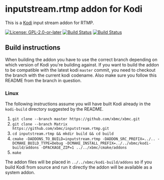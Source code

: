 # inputstream.rtmp addon for Kodi

This is a [Kodi](https://kodi.tv) input stream addon for RTMP.

[![License: GPL-2.0-or-later](https://img.shields.io/badge/License-GPL%20v2+-blue.svg)](LICENSE.md)
[![Build Status](https://travis-ci.org/xbmc/inputstream.rtmp.svg?branch=Matrix)](https://travis-ci.org/xbmc/inputstream.rtmp/branches)
[![Build Status](https://dev.azure.com/teamkodi/binary-addons/_apis/build/status/xbmc.inputstream.rtmp?branchName=Matrix)](https://dev.azure.com/teamkodi/binary-addons/_build/latest?definitionId=29&branchName=Matrix)
<!--- [![Build Status](https://ci.appveyor.com/api/projects/status/github/xbmc/inputstream.rtmp?branch=Matrix&svg=true)](https://ci.appveyor.com/project/xbmc/inputstream-rtmp?branch=Matrix) -->

## Build instructions

When building the addon you have to use the correct branch depending on which version of Kodi you're building against.
If you want to build the addon to be compatible with the latest kodi `master` commit, you need to checkout the branch with the current kodi codename.
Also make sure you follow this README from the branch in question.

### Linux

The following instructions assume you will have built Kodi already in the `kodi-build` directory 
suggested by the README.

1. `git clone --branch master https://github.com/xbmc/xbmc.git`
2. `git clone --branch Matrix https://github.com/xbmc/inputstream.rtmp.git`
3. `cd inputstream.rtmp && mkdir build && cd build`
4. `cmake -DADDONS_TO_BUILD=inputstream.rtmp -DADDON_SRC_PREFIX=../.. -DCMAKE_BUILD_TYPE=Debug -DCMAKE_INSTALL_PREFIX=../../xbmc/kodi-build/addons -DPACKAGE_ZIP=1 ../../xbmc/cmake/addons`
5. `make`

The addon files will be placed in `../../xbmc/kodi-build/addons` so if you build Kodi from source and run it directly 
the addon will be available as a system addon.
